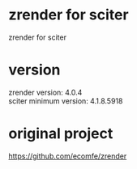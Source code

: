 # zrender for sciter
zrender for sciter

# version
zrender version: 4.0.4  
sciter minimum version: 4.1.8.5918

# original project
https://github.com/ecomfe/zrender
